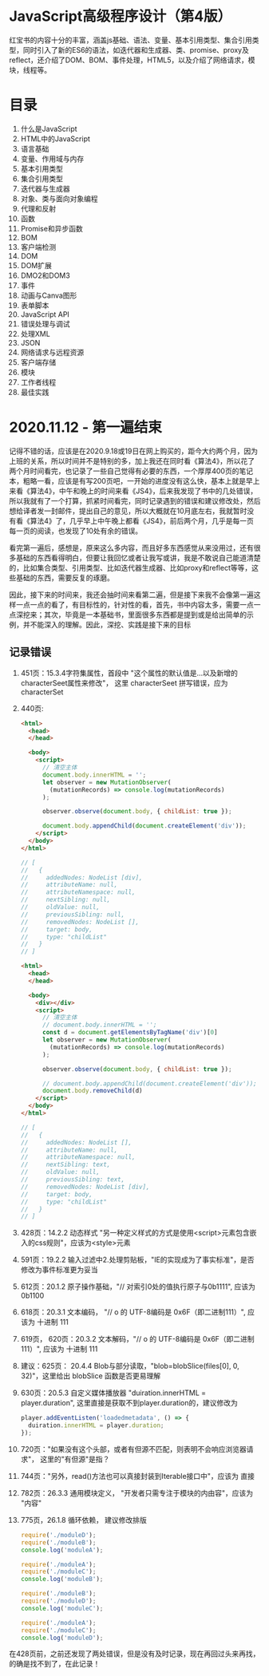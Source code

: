 # JavaScript高级程序设计（第4版）
红宝书的内容十分的丰富，涵盖js基础、语法、变量、基本引用类型、集合引用类型，同时引入了新的ES6的语法，如迭代器和生成器、类、promise、proxy及reflect，还介绍了DOM、BOM、事件处理，HTML5，以及介绍了网络请求，模块，线程等。
# 目录
1. 什么是JavaScript
2. HTML中的JavaScript
3. 语言基础
4. 变量、作用域与内存
5. 基本引用类型
6. 集合引用类型
7. 迭代器与生成器
8. 对象、类与面向对象编程
9. 代理和反射
10. 函数
11. Promise和异步函数
12. BOM
13. 客户端检测
14. DOM
15. DOM扩展
16. DMO2和DOM3
17. 事件
18. 动画与Canva图形
19. 表单脚本
20. JavaScript API
21. 错误处理与调试
22. 处理XML
23. JSON
24. 网络请求与远程资源
25. 客户端存储
26. 模块
27. 工作者线程
28. 最佳实践

# 2020.11.12 - 第一遍结束

记得不错的话，应该是在2020.9.18或19日在网上购买的，距今大约两个月，因为上班的关系，所以时间并不是特别的多，加上我还在同时看《算法4》，所以花了两个月时间看完，也记录了一些自己觉得有必要的东西，一个厚厚400页的笔记本，粗略一看，应该是有写200页吧，一开始的进度没有这么快，基本上就是早上来看《算法4》，中午和晚上的时间来看《JS4》，后来我发现了书中的几处错误，所以我就有了一个打算，抓紧时间看完，同时记录遇到的错误和建议修改处，然后想给译者发一封邮件，提出自己的意见，所以大概就在10月底左右，我就暂时没有看《算法4》了，几乎早上中午晚上都看《JS4》，前后两个月，几乎是每一页每一页的阅读，也发现了10处有余的错误。

 看完第一遍后，感想是，原来这么多内容，而且好多东西感觉从来没用过，还有很多基础的东西看得明白，但要让我回忆或者让我写或讲，我是不敢说自己能道清楚的，比如集合类型、引用类型、比如迭代器生成器、比如proxy和reflect等等，这些基础的东西，需要反复的琢磨。

因此，接下来的时间来，我还会抽时间来看第二遍，但是接下来我不会像第一遍这样一点一点的看了，有目标性的，针对性的看，首先，书中内容太多，需要一点一点深挖来；其次，毕竟是一本基础书，里面很多东西都是提到或是给出简单的示例，并不能深入的理解。因此，深挖、实践是接下来的目标

## 记录错误

1. 451页：15.3.4字符集属性，首段中 "这个属性的默认值是...以及新增的characterSeet属性来修改"， 这里 characterSeet 拼写错误，应为 characterSet

2. 440页:

   ```html
   <html>
     <head>
     </head>

     <body>
       <script>
         // 清空主体
         document.body.innerHTML = '';
         let observer = new MutationObserver(
           (mutationRecords) => console.log(mutationRecords)
         );

         observer.observe(document.body, { childList: true });

         document.body.appendChild(document.createElement('div'));
       </script>
     </body>
   </html>
   ```

   ```js
   // [
   //   {
   //     addedNodes: NodeList [div],
   //     attributeName: null,
   //     attributeNamespace: null,
   //     nextSibling: null,
   //     oldValue: null,
   //     previousSibling: null,
   //     removedNodes: NodeList [],
   //     target: body,
   //     type: "childList"
   //   }
   // ]
   ```

   ```html
   <html>
     <head>
     </head>

     <body>
       <div></div>
       <script>
         // 清空主体
         // document.body.innerHTML = '';
         const d = document.getElementsByTagName('div')[0]
         let observer = new MutationObserver(
           (mutationRecords) => console.log(mutationRecords)
         );

         observer.observe(document.body, { childList: true });

         // document.body.appendChild(document.createElement('div'));
         document.body.removeChild(d)
       </script>
     </body>
   </html>
   ```

   ```js
   // [
   //   {
   //     addedNodes: NodeList [],
   //     attributeName: null,
   //     attributeNamespace: null,
   //     nextSibling: text,
   //     oldValue: null,
   //     previousSibling: text,
   //     removedNodes: NodeList [div],
   //     target: body,
   //     type: "childList"
   //   }
   // ]
   ```

3. 428页：14.2.2 动态样式 "另一种定义样式的方式是使用\<script\>元素包含嵌入的css规则"，应该为\<style\>元素

4. 591页：19.2.2 输入过滤中2.处理剪贴板，"IE的实现成为了事实标准"，是否修改为事件标准更为妥当

5. 612页：20.1.2 原子操作基础，"// 对索引0处的值执行原子与0b1111", 应该为 0b1100

6. 618页：20.3.1 文本编码， "// o 的 UTF-8编码是 0x6F（即二进制111）", 应该为 十进制 111

7. 619页， 620页：20.3.2 文本解码，"// o 的 UTF-8编码是 0x6F（即二进制111）", 应该为 十进制 111

8. 建议：625页： 20.4.4 Blob与部分读取，"blob=blobSlice(files[0], 0, 32)"，这里给出 blobSlice  函数是否更易理解

9. 630页：20.5.3 自定义媒体播放器 "duiration.innerHTML = player.duration", 这里直接是获取不到player.duration的，建议修改为

   ```js
   player.addEventListen('loadedmetadata', () => {
     duiration.innerHTML = player.duration;
   });
   ```

10. 720页："如果没有这个头部，或者有但源不匹配，则表明不会响应浏览器请求"， 这里的"有但源"是指？

11. 744页："另外，read()方法也可以真接封装到Iterable接口中"，应该为 直接

12. 782页：26.3.3 通用模块定义， "开发者只需专注于模块的内由容"，应该为 "内容"

13. 775页，26.1.8 循环依赖， 建议修改排版

    ```js
    require('./moduleD');
    require('./moduleB');
    console.log('moduleA');

    require('./moduleA');
    require('./moduleC');
    console.log('moduleB');

    require('./moduleB');
    require('./moduleD');
    console.log('moduleC');

    require('./moduleA');
    require('./moduleC');
    console.log('moduleD');
    ```

在428页前，之前还发现了两处错误，但是没有及时记录，现在再回过头来再找，的确是找不到了，在此记录！
